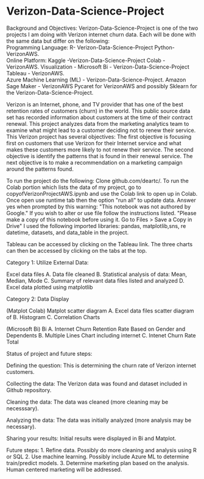 # Verizon-Data-Science-Project

Background and Objectives:
 Verizon-Data-Science-Project is one of the two projects I am doing with  Verizon internet churn data. Each will be done with the same data
 but differ on the following:  
 Programming Language:  R- Verizon-Data-Science-Project               Python-  VerizonAWS.  
 Online Platform: Kaggle -Verizon-Data-Science-Project               Colab - VerizonAWS.
 Visualization - Microsoft Bi - Verizon-Data-Science-Project         Tableau - VerizonAWS.     
 Azure Machine Learning (ML) - Verizon-Data-Science-Project.         Amazon Sage Maker - VerizonAWS
 Pycaret for VerizonAWS and possibly Sklearn for the Verizon-Data-Science-Project.
 

Verizon is an Internet, phone, and TV provider that has one of the best retention rates of customers (churn) in the world. This public source data set has recorded information about customers at the time of their contract renewal. This project analyzes data from the marketing analytics team to examine what might lead to a customer deciding not to renew their service.
This Verizon project has several objectives: The first objective is focusing first on customers that use Verizon for their Internet service and what makes these customers more likely to not renew their service. The second objective is identify the patterns that is found in their renewal service. The next objective is to make a recommendation on a marketing campaign around the patterns found.

To run the project do the following: Clone github.com/deartc/. To run the Colab portion which lists the data of my project, go to copyofVerizonProjectAWS.ipynb and use the Colab link to open up in Colab. Once open use runtime tab then the option "run all" to update data. Answer yes when prompted by this warning: "This notebook was not authored by Google." If you wish to alter or use file follow the instructions listed. "Please make a copy of this notebook before using it. Go to Files > Save a Copy in Drive" I used the following imported libraries: pandas, matplotlib,sns, re datetime, datasets, and data_table in the project.

Tableau can be accessed by clicking on the Tableau link. The three charts can then be accessed by clicking on the tabs at the top.

Category 1: Utilize External Data:

Excel data files A. Data file cleaned B. Statistical analysis of data: Mean, Median, Mode C. Summary of relevant data files listed and analyzed D. Excel data plotted using matplotlib

Category 2: Data Display

(Matplot Colab) Matplot scatter diagram A. Excel data files scatter diagram of B. Histogram C. Correlation Charts

(Microsoft Bi) Bi A. Internet Churn Retention Rate Based on Gender and Dependents B. Multiple Lines Chart including internet C. Intenet Churn Rate Total



Status of project and future steps:

Defining the question: This is determining the churn rate of Verizon internet customers.

Collecting the data: The Verizon data was found and dataset included in Github repository.

Cleaning the data: The data was cleaned (more cleaning may be necesssary).

Analyzing the data: The data was initially analyzed (more analysis may be necessary).

Sharing your results: Initial results were displayed in Bi and Matplot.

Future steps: 1. Refine data. Possibly do more cleaning and analysis using R or SQL 2. Use machine learning. Possibly include Azure ML  to determine train/predict models. 3. Determine marketing plan based on the analysis. Human centered marketing will be addressed.

